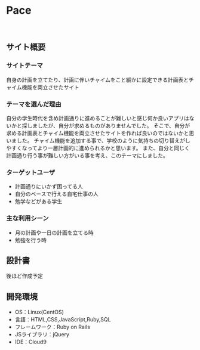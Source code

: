 # Pace
​
## サイト概要
### サイトテーマ
自身の計画を立てたり、計画に伴いチャイムをこと細かに設定できる計画表とチャイム機能を両立させたサイト

### テーマを選んだ理由
自分の学生時代を含め計画通りに進めることが難しいと感じ何か良いアプリはないかと探しましたが、自分が求めるものがありませんでした。
そこで、自分が求める計画表とチャイム機能を両立させたサイトを作れば良いのではないかと思いました。
チャイム機能を追加する事で、学校のように気持ちの切り替えがしやすくなってより一層計画的に進められるかと思います。
また、自分と同じく計画通り行う事が難しい方がいる事を考え、このテーマにしました。
​
### ターゲットユーザ
* 計画通りにいかず困ってる人
* 自分のペースで行える自宅仕事の人
* 勉学などがある学生
​
### 主な利用シーン
* 月の計画や一日の計画を立てる時
* 勉強を行う時
​
## 設計書
後ほど作成予定
​
## 開発環境
- OS：Linux(CentOS)
- 言語：HTML,CSS,JavaScript,Ruby,SQL
- フレームワーク：Ruby on Rails
- JSライブラリ：jQuery
- IDE：Cloud9